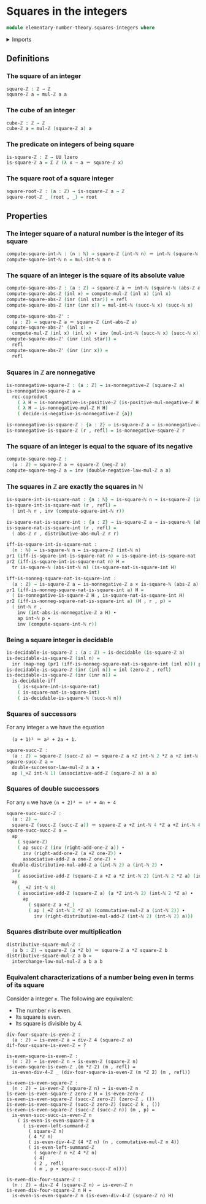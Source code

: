 # Squares in the integers

```agda
module elementary-number-theory.squares-integers where
```

<details><summary>Imports</summary>

```agda
open import elementary-number-theory.absolute-value-integers
open import elementary-number-theory.addition-integers
open import elementary-number-theory.addition-natural-numbers
open import elementary-number-theory.integers
open import elementary-number-theory.multiplication-integers
open import elementary-number-theory.multiplication-natural-numbers
open import elementary-number-theory.multiplication-positive-and-negative-integers
open import elementary-number-theory.natural-numbers
open import elementary-number-theory.nonnegative-integers
open import elementary-number-theory.positive-and-negative-integers
open import elementary-number-theory.positive-integers
open import elementary-number-theory.squares-natural-numbers

open import foundation.action-on-identifications-functions
open import foundation.coproduct-types
open import foundation.decidable-types
open import foundation.dependent-pair-types
open import foundation.identity-types
open import foundation.logical-equivalences
open import foundation.negation
open import foundation.unit-type
open import foundation.universe-levels

open import foundation-core.cartesian-product-types
open import foundation-core.transport-along-identifications
```

</details>

## Definitions

### The square of an integer

```agda
square-ℤ : ℤ → ℤ
square-ℤ a = mul-ℤ a a
```

### The cube of an integer

```agda
cube-ℤ : ℤ → ℤ
cube-ℤ a = mul-ℤ (square-ℤ a) a
```

### The predicate on integers of being square

```agda
is-square-ℤ : ℤ → UU lzero
is-square-ℤ a = Σ ℤ (λ x → a ＝ square-ℤ x)
```

### The square root of a square integer

```agda
square-root-ℤ : (a : ℤ) → is-square-ℤ a → ℤ
square-root-ℤ _ (root , _) = root
```

## Properties

### The integer square of a natural number is the integer of its square

```agda
compute-square-int-ℕ : (n : ℕ) → square-ℤ (int-ℕ n) ＝ int-ℕ (square-ℕ n)
compute-square-int-ℕ n = mul-int-ℕ n n
```

### The square of an integer is the square of its absolute value

```agda
compute-square-abs-ℤ : (a : ℤ) → square-ℤ a ＝ int-ℕ (square-ℕ (abs-ℤ a))
compute-square-abs-ℤ (inl x) = compute-mul-ℤ (inl x) (inl x)
compute-square-abs-ℤ (inr (inl star)) = refl
compute-square-abs-ℤ (inr (inr x)) = mul-int-ℕ (succ-ℕ x) (succ-ℕ x)

compute-square-abs-ℤ' :
  (a : ℤ) → square-ℤ a ＝ square-ℤ (int-abs-ℤ a)
compute-square-abs-ℤ' (inl x) =
  compute-mul-ℤ (inl x) (inl x) ∙ inv (mul-int-ℕ (succ-ℕ x) (succ-ℕ x))
compute-square-abs-ℤ' (inr (inl star)) =
  refl
compute-square-abs-ℤ' (inr (inr x)) =
  refl
```

### Squares in ℤ are nonnegative

```agda
is-nonnegative-square-ℤ : (a : ℤ) → is-nonnegative-ℤ (square-ℤ a)
is-nonnegative-square-ℤ a =
  rec-coproduct
    ( λ H → is-nonnegative-is-positive-ℤ (is-positive-mul-negative-ℤ H H))
    ( λ H → is-nonnegative-mul-ℤ H H)
    ( decide-is-negative-is-nonnegative-ℤ {a})

is-nonnegative-is-square-ℤ : {a : ℤ} → is-square-ℤ a → is-nonnegative-ℤ a
is-nonnegative-is-square-ℤ (r , refl) = is-nonnegative-square-ℤ r
```

### The square of an integer is equal to the square of its negative

```agda
compute-square-neg-ℤ :
  (a : ℤ) → square-ℤ a ＝ square-ℤ (neg-ℤ a)
compute-square-neg-ℤ a = inv (double-negative-law-mul-ℤ a a)
```

### The squares in ℤ are exactly the squares in ℕ

```agda
is-square-int-is-square-nat : {n : ℕ} → is-square-ℕ n → is-square-ℤ (int-ℕ n)
is-square-int-is-square-nat (r , refl) =
  ( int-ℕ r , inv (compute-square-int-ℕ r))

is-square-nat-is-square-int : {a : ℤ} → is-square-ℤ a → is-square-ℕ (abs-ℤ a)
is-square-nat-is-square-int (r , refl) =
  ( abs-ℤ r , distributive-abs-mul-ℤ r r)

iff-is-square-int-is-square-nat :
  (n : ℕ) → is-square-ℕ n ↔ is-square-ℤ (int-ℕ n)
pr1 (iff-is-square-int-is-square-nat n) = is-square-int-is-square-nat
pr2 (iff-is-square-int-is-square-nat n) H =
  tr is-square-ℕ (abs-int-ℕ n) (is-square-nat-is-square-int H)

iff-is-nonneg-square-nat-is-square-int :
  (a : ℤ) → is-square-ℤ a ↔ is-nonnegative-ℤ a × is-square-ℕ (abs-ℤ a)
pr1 (iff-is-nonneg-square-nat-is-square-int a) H =
  ( is-nonnegative-is-square-ℤ H , is-square-nat-is-square-int H)
pr2 (iff-is-nonneg-square-nat-is-square-int a) (H , r , p) =
  ( int-ℕ r ,
    inv (int-abs-is-nonnegative-ℤ a H) ∙
    ap int-ℕ p ∙
    inv (compute-square-int-ℕ r))
```

### Being a square integer is decidable

```agda
is-decidable-is-square-ℤ : (a : ℤ) → is-decidable (is-square-ℤ a)
is-decidable-is-square-ℤ (inl n) =
  inr (map-neg (pr1 (iff-is-nonneg-square-nat-is-square-int (inl n))) pr1)
is-decidable-is-square-ℤ (inr (inl n)) = inl (zero-ℤ , refl)
is-decidable-is-square-ℤ (inr (inr n)) =
  is-decidable-iff
    ( is-square-int-is-square-nat)
    ( is-square-nat-is-square-int)
    ( is-decidable-is-square-ℕ (succ-ℕ n))
```

### Squares of successors

For any integer `a` we have the equation

```text
  (a + 1)² ＝ a² + 2a + 1.
```

```agda
square-succ-ℤ :
  (a : ℤ) → square-ℤ (succ-ℤ a) ＝ square-ℤ a +ℤ int-ℕ 2 *ℤ a +ℤ int-ℕ 1
square-succ-ℤ a =
  double-successor-law-mul-ℤ a a ∙
  ap (_+ℤ int-ℕ 1) (associative-add-ℤ (square-ℤ a) a a)
```

### Squares of double successors

For any `n` we have `(n + 2)² ＝ n² + 4n + 4`

```agda
square-succ-succ-ℤ :
  (a : ℤ) →
  square-ℤ (succ-ℤ (succ-ℤ a)) ＝ square-ℤ a +ℤ int-ℕ 4 *ℤ a +ℤ int-ℕ 4
square-succ-succ-ℤ a =
  ap
    ( square-ℤ)
    ( ap succ-ℤ (inv (right-add-one-ℤ a)) ∙
      inv (right-add-one-ℤ (a +ℤ one-ℤ)) ∙
      associative-add-ℤ a one-ℤ one-ℤ) ∙
  double-distributive-mul-add-ℤ a (int-ℕ 2) a (int-ℕ 2) ∙
  inv
    ( associative-add-ℤ (square-ℤ a +ℤ a *ℤ int-ℕ 2) (int-ℕ 2 *ℤ a) (int-ℕ 4)) ∙
  ap
    ( _+ℤ int-ℕ 4)
    ( associative-add-ℤ (square-ℤ a) (a *ℤ int-ℕ 2) (int-ℕ 2 *ℤ a) ∙
      ap
        ( square-ℤ a +ℤ_)
        ( ap (_+ℤ int-ℕ 2 *ℤ a) (commutative-mul-ℤ a (int-ℕ 2)) ∙
          inv (right-distributive-mul-add-ℤ (int-ℕ 2) (int-ℕ 2) a)))
```

### Squares distribute over multiplication

```agda
distributive-square-mul-ℤ :
  (a b : ℤ) → square-ℤ (a *ℤ b) ＝ square-ℤ a *ℤ square-ℤ b
distributive-square-mul-ℤ a b =
  interchange-law-mul-mul-ℤ a b a b
```

### Equivalent characterizations of a number being even in terms of its square

Consider a integer `n`. The following are equivalent:

- The number `n` is even.
- Its square is even.
- Its square is divisible by 4.

```text
div-four-square-is-even-ℤ :
  (a : ℤ) → is-even-ℤ a → div-ℤ 4 (square-ℤ a)
dif-four-square-is-even-ℤ = ?

is-even-square-is-even-ℤ :
  (n : ℤ) → is-even-ℤ n → is-even-ℤ (square-ℤ n)
is-even-square-is-even-ℤ .(m *ℤ 2) (m , refl) =
  is-even-div-4-ℤ _ (div-four-square-is-even-ℤ (m *ℤ 2) (m , refl))

is-even-is-even-square-ℤ :
  (n : ℤ) → is-even-ℤ (square-ℤ n) → is-even-ℤ n
is-even-is-even-square-ℤ zero-ℤ H = is-even-zero-ℤ
is-even-is-even-square-ℤ (succ-ℤ zero-ℤ) (zero-ℤ , ())
is-even-is-even-square-ℤ (succ-ℤ zero-ℤ) (succ-ℤ k , ())
is-even-is-even-square-ℤ (succ-ℤ (succ-ℤ n)) (m , p) =
  is-even-succ-succ-is-even-ℤ n
    ( is-even-is-even-square-ℤ n
      ( is-even-left-summand-ℤ
        ( square-ℤ n)
        ( 4 *ℤ n)
        ( is-even-div-4-ℤ (4 *ℤ n) (n , commutative-mul-ℤ n 4))
        ( is-even-left-summand-ℤ
          ( square-ℤ n +ℤ 4 *ℤ n)
          ( 4)
          ( 2 , refl)
          ( m , p ∙ square-succ-succ-ℤ n))))

is-even-div-four-square-ℤ :
  (n : ℤ) → div-ℤ 4 (square-ℤ n) → is-even-ℤ n
is-even-div-four-square-ℤ n H =
  is-even-is-even-square-ℤ n (is-even-div-4-ℤ (square-ℤ n) H)
```
